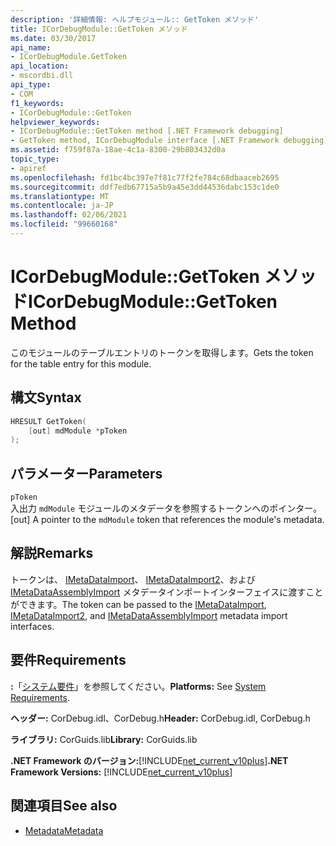 ```yaml
---
description: '詳細情報: ヘルプモジュール:: GetToken メソッド'
title: ICorDebugModule::GetToken メソッド
ms.date: 03/30/2017
api_name:
- ICorDebugModule.GetToken
api_location:
- mscordbi.dll
api_type:
- COM
f1_keywords:
- ICorDebugModule::GetToken
helpviewer_keywords:
- ICorDebugModule::GetToken method [.NET Framework debugging]
- GetToken method, ICorDebugModule interface [.NET Framework debugging]
ms.assetid: f759f87a-18ae-4c1a-8300-29b803432d0a
topic_type:
- apiref
ms.openlocfilehash: fd1bc4bc397e7f81c77f2fe784c68dbaaceb2695
ms.sourcegitcommit: ddf7edb67715a5b9a45e3dd44536dabc153c1de0
ms.translationtype: MT
ms.contentlocale: ja-JP
ms.lasthandoff: 02/06/2021
ms.locfileid: "99660168"
---
```

# <a name="icordebugmodulegettoken-method"></a><span data-ttu-id="dd3f0-103">ICorDebugModule::GetToken メソッド</span><span class="sxs-lookup"><span data-stu-id="dd3f0-103">ICorDebugModule::GetToken Method</span></span>

<span data-ttu-id="dd3f0-104">このモジュールのテーブルエントリのトークンを取得します。</span><span class="sxs-lookup"><span data-stu-id="dd3f0-104">Gets the token for the table entry for this module.</span></span>  
  
## <a name="syntax"></a><span data-ttu-id="dd3f0-105">構文</span><span class="sxs-lookup"><span data-stu-id="dd3f0-105">Syntax</span></span>  
  
```cpp  
HRESULT GetToken(  
    [out] mdModule *pToken  
);  
```  
  
## <a name="parameters"></a><span data-ttu-id="dd3f0-106">パラメーター</span><span class="sxs-lookup"><span data-stu-id="dd3f0-106">Parameters</span></span>  

 `pToken`  
 <span data-ttu-id="dd3f0-107">入出力 `mdModule` モジュールのメタデータを参照するトークンへのポインター。</span><span class="sxs-lookup"><span data-stu-id="dd3f0-107">[out] A pointer to the `mdModule` token that references the module's metadata.</span></span>  
  
## <a name="remarks"></a><span data-ttu-id="dd3f0-108">解説</span><span class="sxs-lookup"><span data-stu-id="dd3f0-108">Remarks</span></span>  

 <span data-ttu-id="dd3f0-109">トークンは、 [IMetaDataImport](../metadata/imetadataimport-interface.md)、 [IMetaDataImport2](../metadata/imetadataimport2-interface.md)、および [IMetaDataAssemblyImport](../metadata/imetadataassemblyimport-interface.md) メタデータインポートインターフェイスに渡すことができます。</span><span class="sxs-lookup"><span data-stu-id="dd3f0-109">The token can be passed to the [IMetaDataImport](../metadata/imetadataimport-interface.md), [IMetaDataImport2](../metadata/imetadataimport2-interface.md), and [IMetaDataAssemblyImport](../metadata/imetadataassemblyimport-interface.md) metadata import interfaces.</span></span>  
  
## <a name="requirements"></a><span data-ttu-id="dd3f0-110">要件</span><span class="sxs-lookup"><span data-stu-id="dd3f0-110">Requirements</span></span>  

 <span data-ttu-id="dd3f0-111">**:**「[システム要件](../../get-started/system-requirements.md)」を参照してください。</span><span class="sxs-lookup"><span data-stu-id="dd3f0-111">**Platforms:** See [System Requirements](../../get-started/system-requirements.md).</span></span>  
  
 <span data-ttu-id="dd3f0-112">**ヘッダー:** CorDebug.idl、CorDebug.h</span><span class="sxs-lookup"><span data-stu-id="dd3f0-112">**Header:** CorDebug.idl, CorDebug.h</span></span>  
  
 <span data-ttu-id="dd3f0-113">**ライブラリ:** CorGuids.lib</span><span class="sxs-lookup"><span data-stu-id="dd3f0-113">**Library:** CorGuids.lib</span></span>  
  
 <span data-ttu-id="dd3f0-114">**.NET Framework のバージョン:**[!INCLUDE[net_current_v10plus](../../../../includes/net-current-v10plus-md.md)]</span><span class="sxs-lookup"><span data-stu-id="dd3f0-114">**.NET Framework Versions:** [!INCLUDE[net_current_v10plus](../../../../includes/net-current-v10plus-md.md)]</span></span>  
  
## <a name="see-also"></a><span data-ttu-id="dd3f0-115">関連項目</span><span class="sxs-lookup"><span data-stu-id="dd3f0-115">See also</span></span>

- [<span data-ttu-id="dd3f0-116">Metadata</span><span class="sxs-lookup"><span data-stu-id="dd3f0-116">Metadata</span></span>](../metadata/index.md)
